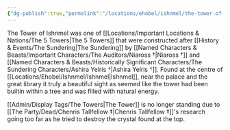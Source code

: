 ```yaml
---
{"dg-publish":true,"permalink":"/locations/ehobel/ishnmel/the-tower-of-ishnmel/","tags":["Location"],"noteIcon":""}
---
```


The Tower of Ishnmel was one of [[Locations/Important Locations & Nations/The 5 Towers\|The 5 Towers]] that were constructed after [[History & Events/The Sundering\|The Sundering]] by [[Named Characters & Beasts/Important Characters/The Auditors/Niaross †\|Niaross †]] and [[Named Characters & Beasts/Historically Significant  Characters/The Sundering Characters/Ashira Yelris †\|Ashira Yelris †]]. Found at the centre of [[Locations/Ehobel/Ishnmel/Ishnmel\|Ishnmel]], near the palace and the great library it truly a beautiful sight as seemed like the tower had been builtin within a tree and was filled with natural energy.

[[Admin/Display Tags/The Towers\|The Tower]] is no longer standing due to [[The Party/Dead/Chenris Tallfellow ‡\|Chenris Tallfellow ‡]]'s research going too far as he tried to destroy the crystal found at the top. 